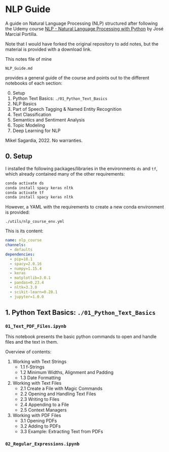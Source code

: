 # NLP Guide

A guide on Natural Language Processing (NLP) structured after following the Udemy course [NLP - Natural Language Processing with Python](https://www.udemy.com/course/nlp-natural-language-processing-with-python/) by José Marcial Portilla.

Note that I would have forked the original repository to add notes, but the material is provided with a download link.

This notes file of mine

`NLP_Guide.md`

provides a general guide of the course and points out to the different notebooks of each section:

0. Setup
1. Python Text Basics: `./01_Python_Text_Basics`
2. NLP Basics
3. Part of Speech Tagging & Named Entity Recognition
4. Text Classification
5. Semantics and Sentiment Analysis
6. Topic Modeling
7. Deep Learning for NLP

Mikel Sagardia, 2022.
No warranties.

## 0. Setup

I installed the following packages/libraries in the environments `ds` and `tf`, which already contained many of the other requirements:

```bash
conda activate ds
conda install spacy keras nltk
conda activate tf
conda install spacy keras nltk
```

However, a YAML with the requirements to create a new conda environment is provided:

`./utils/nlp_course_env.yml`

This is its content:

```yml
name: nlp_course
channels:
  - defaults
dependencies:
  - pip=18.1
  - spacy=2.0.16
  - numpy=1.15.4
  - keras
  - matplotlib=3.0.1
  - pandas=0.23.4
  - nltk=3.3.0
  - scikit-learn=0.20.1
  - jupyter=1.0.0
```

## 1. Python Text Basics: `./01_Python_Text_Basics`

### `01_Text_PDF_Files.ipynb`

This notebook presents the basic python commands to open and handle files and the text in them.

Overview of contents:

1. Working with Text Strings
    - 1.1 f-Strings
    - 1.2 Minimum Widths, Alignment and Padding
    - 1.3 Date Formatting
2. Working with Text Files
    - 2.1 Create a File with Magic Commands
    - 2.2 Opening and Handling Text Files
    - 2.3 Writing to Files
    - 2.4 Appending to a File
    - 2.5 Context Managers
3. Working with PDF Files
    - 3.1 Opening PDFs
    - 3.2 Adding to PDFs
    - 3.3 Example: Extracting Text from PDFs

### `02_Regular_Expressions.ipynb`

